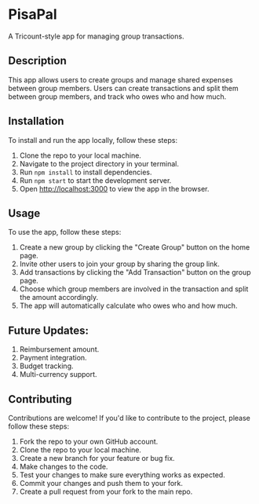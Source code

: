 # PisaPal

A Tricount-style app for managing group transactions.

## Description

This app allows users to create groups and manage shared expenses between group members. Users can create transactions and split them between group members, and track who owes who and how much. 

## Installation

To install and run the app locally, follow these steps:

1. Clone the repo to your local machine.
2. Navigate to the project directory in your terminal.
3. Run `npm install` to install dependencies.
4. Run `npm start` to start the development server.
5. Open [http://localhost:3000](http://localhost:3000) to view the app in the browser.

## Usage

To use the app, follow these steps:

1. Create a new group by clicking the "Create Group" button on the home page.
2. Invite other users to join your group by sharing the group link.
3. Add transactions by clicking the "Add Transaction" button on the group page.
4. Choose which group members are involved in the transaction and split the amount accordingly.
5. The app will automatically calculate who owes who and how much.

## Future Updates:

1. Reimbursement amount.
2. Payment integration.
3. Budget tracking.
4. Multi-currency support.


## Contributing

Contributions are welcome! If you'd like to contribute to the project, please follow these steps:

1. Fork the repo to your own GitHub account.
2. Clone the repo to your local machine.
3. Create a new branch for your feature or bug fix.
4. Make changes to the code.
5. Test your changes to make sure everything works as expected.
6. Commit your changes and push them to your fork.
7. Create a pull request from your fork to the main repo.



